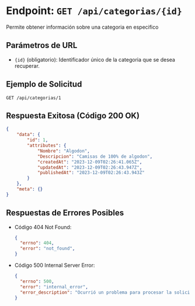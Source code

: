 # Endpoint: `GET /api/categorias/{id}`

Permite obtener información sobre una categoria en especifico

## Parámetros de URL
- `{id}` (obligatorio): Identificador único de la categoria que se desea recuperar.

## Ejemplo de Solicitud
```http
GET /api/categorias/1
```

## Respuesta Exitosa (Código 200 OK)
```json
{
    "data": {
        "id": 1,
        "attributes": {
            "Nombre": "Algodon",
            "Descripcion": "Camisas de 100% de algodon",
            "createdAt": "2023-12-09T02:26:41.065Z",
            "updatedAt": "2023-12-09T02:26:43.947Z",
            "publishedAt": "2023-12-09T02:26:43.943Z"
        }
    },
    "meta": {}
}
```

## Respuestas de Errores Posibles
- Código 404 Not Found:

  ```json
  {
    "errno": 404,
    "error": "not_found",
  }
  ```

- Código 500 Internal Server Error:
  ```json
  {
    "errno": 500,
    "error": "internal_error",
    "error_description": "Ocurrió un problema para procesar la solicitud"
  }
  ``` 
